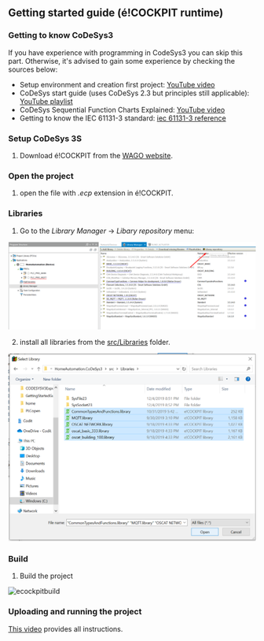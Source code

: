 ## Getting started guide (é!COCKPIT runtime)

### __Getting to know CoDeSys3__
If you have experience with programming in CodeSys3 you can skip this part. Otherwise, it's advised to gain some experience by checking the sources below:

- Setup environment and creation first project: [YouTube video](https://www.youtube.com/watch?v=hI8t9UHPV8s)
- CoDeSys start guide (uses CoDeSys 2.3 but principles still applicable): [YouTube playlist](https://www.youtube.com/watch?v=WP9pUfBi6Pw&list=PL08CDB741463CA7B4&index=1)
- CoDeSys Sequential Function Charts Explained: [YouTube video](https://www.youtube.com/watch?v=eP42t9O5drk)
- Getting to know the IEC 61131-3 standard: [iec 61131-3 reference](https://bitbucket.org/ntphx/iec-61131)

### __Setup CoDeSys 3S__

1. Download é!COCKPIT from the [WAGO website](https://www.wago.com/global/automation-technology/discover-software/ecockpit-engineering-software). 

### __Open the project__

1. open the file with *.ecp* extension in é!COCKPIT.

### __Libraries__

1. Go to the *Library Manager* &rarr; *Libary repository* menu:

<img src="./_img/GettingStartedGuide/LibraryRepository.png" alt="LibraryRepository" width="750"/>

2. install all libraries from the [src/Libraries](https://github.com/MichielVanwelsenaere/HomeAutomation.CoDeSys3/tree/master/src/Libraries) folder.

<img src="./_img/GettingStartedGuide/installLibraries_ecockpit.png" alt="Install libraries ecockpit" width="750"/>


### __Build__

1. Build the project

<img src="./_img/GettingStartedGuide/écockpitbuild.png" alt="ecockpitbuild" width="500"/>

### __Uploading and running the project__

[This video](https://www.youtube.com/watch?v=K-zUGiEQRAw) provides all instructions. 